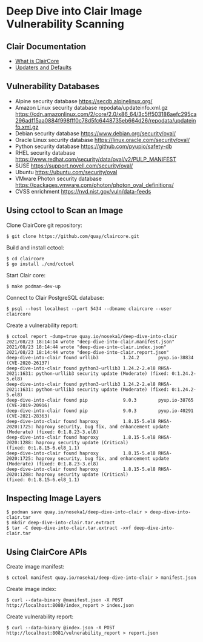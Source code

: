 # Deep Dive into Clair Image Vulnerability Scanning

## Clair Documentation

* [What is ClairCore](https://quay.github.io/claircore/what_is.html)
* [Updaters and Defaults](https://quay.github.io/claircore/concepts/updater_defaults.html)

## Vulnerability Databases

* Alpine security database
  https://secdb.alpinelinux.org/
* Amazon Linux security database repodata/updateinfo.xml.gz
  https://cdn.amazonlinux.com/2/core/2.0/x86_64/3c5ff503186aefc295ca296adf15aa0884f998fff0c78d5fc6448735eb664d26/repodata/updateinfo.xml.gz
* Debian security database
  https://www.debian.org/security/oval/
* Oracle Linux security database
  https://linux.oracle.com/security/oval/
* Python security database
  https://github.com/pyupio/safety-db
* RHEL security database
  https://www.redhat.com/security/data/oval/v2/PULP_MANIFEST
* SUSE
  https://support.novell.com/security/oval/
* Ubuntu
  https://ubuntu.com/security/oval
* VMware Photon security database
  https://packages.vmware.com/photon/photon_oval_definitions/
* CVSS enrichment
  https://nvd.nist.gov/vuln/data-feeds

## Using cctool to Scan an Image

Clone ClairCore git repository:

```
$ git clone https://github.com/quay/claircore.git
```

Build and install cctool:

```
$ cd claircore
$ go install ./cmd/cctool
```

Start Clair core:

```
$ make podman-dev-up
```

Connect to Clair PostgreSQL database:

```
$ psql --host localhost --port 5434 --dbname claircore --user claircore
```

Create a vulnerability report:

```
$ cctool report -dump=true quay.io/noseka1/deep-dive-into-clair
2021/08/23 18:14:14 wrote "deep-dive-into-clair.manifest.json"
2021/08/23 18:14:44 wrote "deep-dive-into-clair.index.json"
2021/08/23 18:14:44 wrote "deep-dive-into-clair.report.json"
deep-dive-into-clair found urllib3         1.24.2       pyup.io-38834 (CVE-2020-26137)
deep-dive-into-clair found python3-urllib3 1.24.2-2.el8 RHSA-2021:1631: python-urllib3 security update (Moderate) (fixed: 0:1.24.2-5.el8)
deep-dive-into-clair found python3-urllib3 1.24.2-2.el8 RHSA-2021:1631: python-urllib3 security update (Moderate) (fixed: 0:1.24.2-5.el8)
deep-dive-into-clair found pip             9.0.3        pyup.io-38765 (CVE-2019-20916)
deep-dive-into-clair found pip             9.0.3        pyup.io-40291 (CVE-2021-28363)
deep-dive-into-clair found haproxy         1.8.15-5.el8 RHSA-2020:1725: haproxy security, bug fix, and enhancement update (Moderate) (fixed: 0:1.8.23-3.el8)
deep-dive-into-clair found haproxy         1.8.15-5.el8 RHSA-2020:1288: haproxy security update (Critical)                           (fixed: 0:1.8.15-6.el8_1.1)
deep-dive-into-clair found haproxy         1.8.15-5.el8 RHSA-2020:1725: haproxy security, bug fix, and enhancement update (Moderate) (fixed: 0:1.8.23-3.el8)
deep-dive-into-clair found haproxy         1.8.15-5.el8 RHSA-2020:1288: haproxy security update (Critical)                           (fixed: 0:1.8.15-6.el8_1.1)
```

## Inspecting Image Layers

```
$ podman save quay.io/noseka1/deep-dive-into-clair > deep-dive-into-clair.tar
$ mkdir deep-dive-into-clair.tar.extract
$ tar -C deep-dive-into-clair.tar.extract -xvf deep-dive-into-clair.tar
```

## Using ClairCore APIs

Create image manifest:

```
$ cctool manifest quay.io/noseka1/deep-dive-into-clair > manifest.json
```

Create image index:

```
$ curl --data-binary @manifest.json -X POST http://localhost:8080/index_report > index.json
```

Create vulnerability report:

```
$ curl --data-binary @index.json -X POST http://localhost:8081/vulnerability_report > report.json
```
